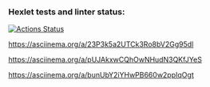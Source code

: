 ### Hexlet tests and linter status:
[![Actions Status](https://github.com/Kowalewskaya/frontend-project-lvl1/workflows/hexlet-check/badge.svg)](https://github.com/Kowalewskaya/frontend-project-lvl1/actions)

https://asciinema.org/a/23P3k5a2UTCk3Ro8bV2Gg95dl

https://asciinema.org/a/pUJAkxwCQhOwNHudN3QKfJYeS

https://asciinema.org/a/bunUbY2iYHwPB660w2ppIqOgt